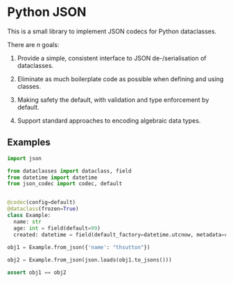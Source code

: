 Python JSON
===========

This is a small library to implement JSON codecs for Python dataclasses.

There are _n_ goals:

1. Provide a simple, consistent interface to JSON de-/serialisation of 
   dataclasses.

2. Eliminate as much boilerplate code as possible when defining and using
   classes.

3. Making safety the default, with validation and type enforcement by default.

4. Support standard approaches to encoding algebraic data types. 

Examples
--------

```python
import json

from dataclasses import dataclass, field
from datetime import datetime
from json_codec import codec, default


@codec(config=default)
@dataclass(frozen=True)
class Example:
  name: str
  age: int = field(default=99)
  created: datetime = field(default_factory=datetime.utcnow, metadata=codec.datetime(format="XXX%Y-%m-%dYYY%H:%M:%S.%fZZZ"))
  
obj1 = Example.from_json({'name': "thsutton"})

obj2 = Example.from_json(json.loads(obj1.to_jsons()))

assert obj1 == obj2
```
